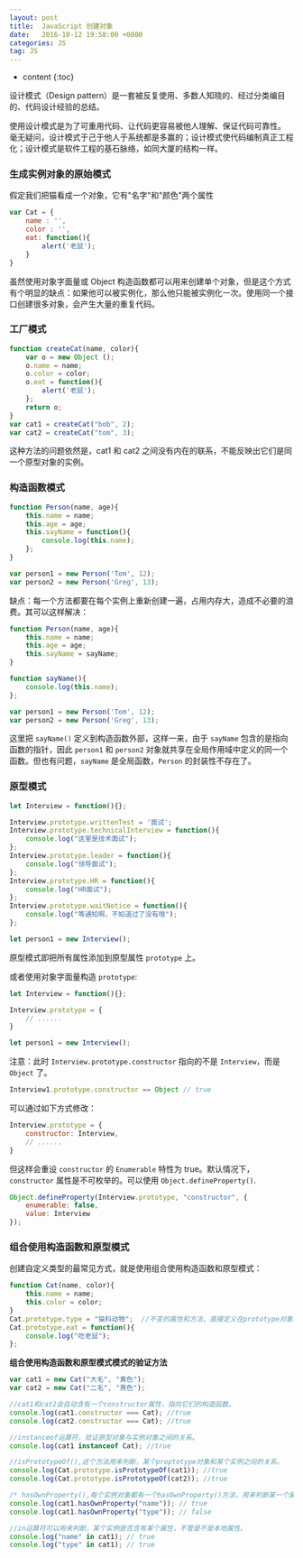 ```yaml
---
layout: post
title:  JavaScript 创建对象
date:   2016-10-12 19:58:00 +0800
categories: JS
tag: JS
---
```


* content
{:toc}

设计模式（Design pattern）是一套被反复使用、多数人知晓的、经过分类编目的、代码设计经验的总结。

使用设计模式是为了可重用代码、让代码更容易被他人理解、保证代码可靠性。 毫无疑问，设计模式于己于他人于系统都是多赢的；设计模式使代码编制真正工程化；设计模式是软件工程的基石脉络，如同大厦的结构一样。

### 生成实例对象的原始模式

假定我们把猫看成一个对象，它有"名字"和"颜色"两个属性

```js
var Cat = {
    name : '',
    color : '',
    eat: function(){
        alert('老鼠');
    }
}
```

虽然使用对象字面量或 Object 构造函数都可以用来创建单个对象，但是这个方式有个明显的缺点：如果他可以被实例化，那么他只能被实例化一次。使用同一个接口创建很多对象，会产生大量的重复代码。

### 工厂模式

```js
function createCat(name, color){
    var o = new Object ();
    o.name = name;
    o.color = color;
    o.eat = function(){
        alert('老鼠');
    };
    return o;
}
var cat1 = createCat("bob", 2);
var cat2 = createCat("tom", 3);
```

这种方法的问题依然是，cat1 和 cat2 之间没有内在的联系，不能反映出它们是同一个原型对象的实例。
  
### 构造函数模式

```js
function Person(name, age){
    this.name = name;
    this.age = age;
    this.sayName = function(){
        console.log(this.name);
    };
}

var person1 = new Person('Tom', 12);
var person2 = new Person('Greg', 13);
```

缺点：每一个方法都要在每个实例上重新创建一遍，占用内存大，造成不必要的浪费。其可以这样解决：

```js
function Person(name, age){
    this.name = name;
    this.age = age;
    this.sayName = sayName;
}

function sayName(){
    console.log(this.name);
};

var person1 = new Person('Tom', 12);
var person2 = new Person('Greg', 13);
```

这里把 `sayName()` 定义到构造函数外部，这样一来，由于 `sayName` 包含的是指向函数的指针，因此 `person1` 和 `person2` 对象就共享在全局作用域中定义的同一个函数。但也有问题，`sayName` 是全局函数，`Person` 的封装性不存在了。

### 原型模式

```js
let Interview = function(){};

Interview.prototype.writtenTest = '面试';
Interview.prototype.technicalInterview = function(){
    console.log("这里是技术面试");
};
Interview.prototype.leader = function(){
    console.log("领导面试");
};
Interview.prototype.HR = function(){
    console.log("HR面试");
};
Interview.prototype.waitNotice = function(){
    console.log("等通知啊，不知道过了没有哦");
};

let person1 = new Interview();
```

原型模式即把所有属性添加到原型属性 `prototype` 上。

或者使用对象字面量构造 `prototype`:

```js
let Interview = function(){};

Interview.prototype = {
    // ......
}

let person1 = new Interview();
```

注意：此时 `Interview.prototype.constructor` 指向的不是 `Interview`，而是 `Object` 了。

```js
Interview1.prototype.constructor == Object // true
```

可以通过如下方式修改：

```js
Interview.prototype = {
    constructor: Interview,
    // ......
}
```

但这样会重设 `constructor` 的 `Enumerable` 特性为 true。默认情况下，`constructor` 属性是不可枚举的。可以使用 `Object.defineProperty()`.

```js
Object.defineProperty(Interview.prototype, "constructor", {
    enumerable: false,
    value: Interview
});
```

### 组合使用构造函数和原型模式

创建自定义类型的最常见方式，就是使用组合使用构造函数和原型模式：

```js
function Cat(name, color){
    this.name = name;
    this.color = color;
}
Cat.prototype.type = "猫科动物";  //不变的属性和方法，直接定义在prototype对象上
Cat.prototype.eat = function(){
    console.log("吃老鼠");
};
```

**组合使用构造函数和原型模式模式的验证方法**

```js
var cat1 = new Cat("大毛", "黄色");
var cat2 = new Cat("二毛", "黑色");

//cat1和cat2会自动含有一个constructor属性，指向它们的构造函数。
console.log(cat1.constructor === Cat); //true
console.log(cat2.constructor === Cat); //true

//instanceof运算符，验证原型对象与实例对象之间的关系。
console.log(cat1 instanceof Cat); //true

//isPrototypeOf(),这个方法用来判断，某个proptotype对象和某个实例之间的关系。
console.log(Cat.prototype.isPrototypeOf(cat1)); //true
console.log(Cat.prototype.isPrototypeOf(cat2)); //true

/* hasOwnProperty(),每个实例对象都有一个hasOwnProperty()方法，用来判断某一个属性到底是本地属性，还是继承自prototype对象的属性。*/
console.log(cat1.hasOwnProperty("name")); // true
console.log(cat1.hasOwnProperty("type")); // false

//in运算符可以用来判断，某个实例是否含有某个属性，不管是不是本地属性。
console.log("name" in cat1); // true
console.log("type" in cat1); // true
```